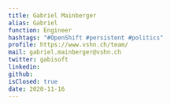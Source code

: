 ```yaml
---
title: Gabriel Mainberger
alias: Gabriel
function: Engineer
hashtags: "#OpenShift #persistent #politics"
profile: https://www.vshn.ch/team/
mail: gabriel.mainberger@vshn.ch
twitter: gabisoft
linkedin:
github:
isClosed: true
date: 2020-11-16
---
```

